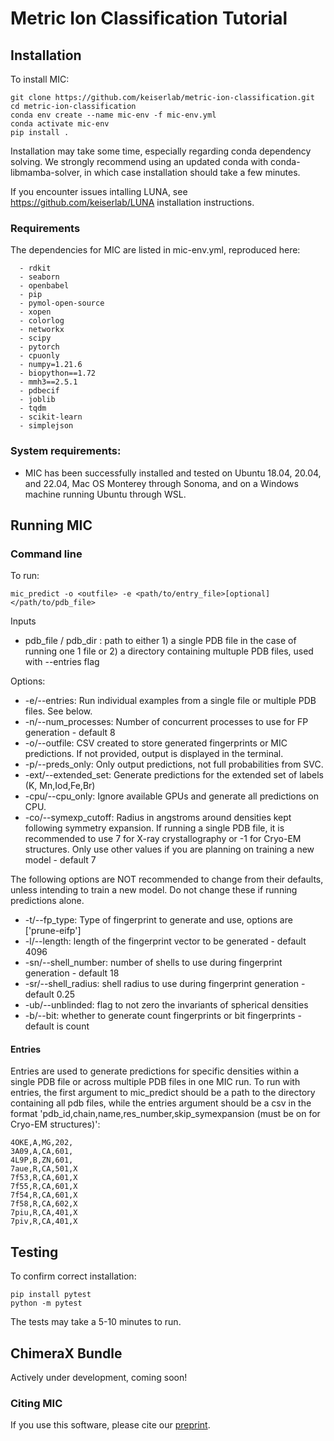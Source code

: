 # Metric Ion Classification Tutorial

## Installation

To install MIC:

```
git clone https://github.com/keiserlab/metric-ion-classification.git 
cd metric-ion-classification
conda env create --name mic-env -f mic-env.yml
conda activate mic-env
pip install .
```    

Installation may take some time, especially regarding conda dependency solving. We strongly recommend using an updated conda with conda-libmamba-solver, in which case installation should take a few minutes.

If you encounter issues intalling LUNA, see https://github.com/keiserlab/LUNA installation instructions.

### Requirements

The dependencies for MIC are listed in mic-env.yml, reproduced here:
```
  - rdkit
  - seaborn
  - openbabel
  - pip
  - pymol-open-source
  - xopen
  - colorlog
  - networkx
  - scipy
  - pytorch
  - cpuonly
  - numpy=1.21.6
  - biopython==1.72
  - mmh3==2.5.1
  - pdbecif
  - joblib
  - tqdm
  - scikit-learn
  - simplejson
```

### System requirements:
* MIC has been successfully installed and tested on Ubuntu 18.04, 20.04, and 22.04, Mac OS Monterey through Sonoma, and on a Windows machine running Ubuntu through WSL.

## Running MIC

### Command line

To run:
```
mic_predict -o <outfile> -e <path/to/entry_file>[optional] </path/to/pdb_file>
```
Inputs
* pdb\_file / pdb\_dir : path to either 1) a single PDB file in the case of running one 1 file or 2) a directory containing multuple PDB files, used with --entries flag 

Options:
* -e/--entries: Run individual examples from a single file or multiple PDB files. See below.
* -n/--num\_processes: Number of concurrent processes to use for FP generation - default 8
* -o/--outfile: CSV created to store generated fingerprints or MIC predictions. If not provided, output is displayed in the terminal.
* -p/--preds\_only: Only output predictions, not full probabilities from SVC.
* -ext/--extended\_set: Generate predictions for the extended set of labels (K, Mn,Iod,Fe,Br)
* -cpu/--cpu\_only: Ignore available GPUs and generate all predictions on CPU.
* -co/--symexp\_cutoff: Radius in angstroms around densities kept following symmetry expansion. If running a single PDB file, it is recommended to use 7 for X-ray crystallography or -1 for Cryo-EM structures. Only use other values if you are planning on training a new model - default 7

The following options are NOT recommended to change from their defaults, unless intending to train a new model. Do not change these if running predictions alone.
* -t/--fp\_type: Type of fingerprint to generate and use, options are ['prune-eifp']
* -l/--length: length of the fingerprint vector to be generated - default 4096
* -sn/--shell\_number: number of shells to use during fingerprint generation - default 18
* -sr/--shell\_radius: shell radius to use during fingerprint generation - default 0.25
* -ub/--unblinded: flag to not zero the invariants of spherical densities
* -b/--bit: whether to generate count fingerprints or bit fingerprints - default is count 

#### Entries

Entries are used to generate predictions for specific densities within a single PDB file or across multiple PDB files in one MIC run. To run with entries, the first argument to mic\_predict should be a path to the directory containing all pdb files, while the entries argument should be a csv in the format 'pdb\_id,chain,name,res\_number,skip\_symexpansion (must be on for Cryo-EM structures)':

```
4OKE,A,MG,202,
3A09,A,CA,601,
4L9P,B,ZN,601,
7aue,R,CA,501,X
7f53,R,CA,601,X
7f55,R,CA,601,X
7f54,R,CA,601,X
7f58,R,CA,602,X
7piu,R,CA,401,X
7piv,R,CA,401,X
```

## Testing

To confirm correct installation:

```
pip install pytest
python -m pytest
```

The tests may take a 5-10 minutes to run.

## ChimeraX Bundle

Actively under development, coming soon!

### Citing MIC

If you use this software, please cite our [preprint](https://www.biorxiv.org/content/10.1101/2024.03.18.585639v1).

